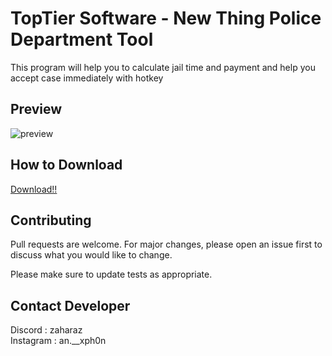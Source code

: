 # TopTier Software - New Thing Police Department Tool

This program will help you to calculate jail time and payment and help you accept case immediately with hotkey

## Preview
![preview](https://img2.pic.in.th/pic/D860E9E0-F299-488F-98EC-55AEFFB0F001.png)

## How to Download
[Download!!](https://github.com/ZAHARAz/TopTier-Software/releases)

## Contributing

Pull requests are welcome. For major changes, please open an issue first
to discuss what you would like to change.

Please make sure to update tests as appropriate.

## Contact Developer

Discord : zaharaz\
Instagram : an.__xph0n
